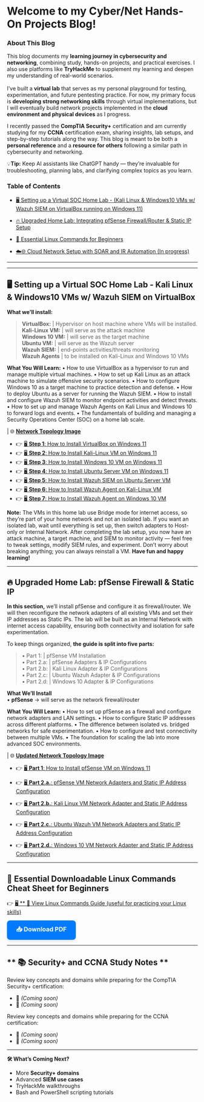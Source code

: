﻿# **Welcome to my Cyber/Net Hands-On Projects Blog!**<br>
### **About This Blog**
This blog documents my **learning journey in cybersecurity and networking**, combining study, hands-on projects, and practical exercises. I also use platforms like **TryHackMe** to supplement my learning and deepen my understanding of real-world scenarios.<br>
<br>
I’ve built a **virtual lab** that serves as my personal playground for testing, experimentation, and future pentesting practice. For now, my primary focus is **developing strong networking skills** through virtual implementations, but I will eventually build network projects implemented in the **cloud environment and physical devices** as I progress.<br>

I recently passed the **CompTIA Security+** certification and am currently studying for my **CCNA** certification exam, sharing insights, lab setups, and step-by-step tutorials along the way. This blog is meant to be both a **personal reference** and a **resource for others** following a similar path in cybersecurity and networking.<br>

💡**Tip:** Keep AI assistants like ChatGPT handy — they’re invaluable for troubleshooting, planning labs, and clarifying complex topics as you learn.

### Table of Contents

- [🖥️ Setting up a Virtual SOC Home Lab - (Kali Linux & Windows10 VMs w/ Wazuh SIEM on VirtualBox running on Windows 11)](#virtual-soc-home-lab)

- [🔥 Upgraded Home Lab: Integrating pfSense Firewall/Router & Static IP Setup](#upgraded-home-lab)

- [🐧 Essential Linux Commands for Beginners](#linux-commands)

- [☁️🌐 Cloud Network Setup with SOAR and IR Automation (In progress)]()

---
---

<h2 id="virtual-soc-home-lab">🖥️ Setting up a Virtual SOC Home Lab - Kali Linux & Windows10 VMs w/ Wazuh SIEM on VirtualBox</h2>

<!--## 🖥️ Setting up a Virtual SOC Home Lab -->

**What we’ll install:**

> **VirtualBox:**		| Hypervisor on host machine where VMs will be installed.<br>
> **Kali-Linux VM:**	| will serve as the attack machine<br>
> **Windows 10 VM:**	| will serve as the target machine<br>
> **Ubuntu VM:**		| will serve as the Wazuh server<br>
> **Wazuh SIEM:**		| end-points activities/threats monitoring<br> 
> **Wazuh Agents** 	| to be installed on Kali-Linux and Windows 10 VMs<br>

**What You Will Learn:**
• How to use VirtualBox as a hypervisor to run and manage multiple virtual machines.
• How to set up Kali Linux as an attack machine to simulate offensive security scenarios.
• How to configure Windows 10 as a target machine to practice detection and defense.
• How to deploy Ubuntu as a server for running the Wazuh SIEM.
• How to install and configure Wazuh SIEM to monitor endpoint activities and detect threats.
• How to set up and manage Wazuh Agents on Kali Linux and Windows 10 to forward logs and events.
• The fundamentals of building and managing a Security Operations Center (SOC) on a home lab scale.

|	 🌐 [**Network Topology Image**](/images/0/lab-image1.png)

- 👉 [🖥️ **Step 1**: How to Install VirtualBox on Windows 11](topic-pages/1VBox_page.md)
- 👉 [🖥️ **Step 2**: How to Install Kali-Linux VM on Windows 11](topic-pages/2KaliVM_page.md)
- 👉 [🖥️ **Step 3**: How to Install Windows 10 VM on Windows 11](topic-pages/3WinVM_page.md)
- 👉 [🖥️ **Step 4**: How to Install Ubuntu Server VM on Windows 11](topic-pages/4UbuntuServerVM_page.md)
- 👉 [🖥️ **Step 5**: How to Install Wazuh SIEM on Ubuntu Server VM](topic-pages/5Wazuh_page.md)
- 👉 [🖥️ **Step 6**: How to Install Wazuh Agent on Kali-Linux VM](topic-pages/6KaliAgent_page.md)
- 👉 [🖥️ **Step 7**: How to Install Wazuh Agent on Windows 10 VM](topic-pages/7WinAgent_page.md)

**Note:** The VMs in this home lab use Bridge mode for internet access, so they’re part of your 
       home network and not an isolated lab. If you want an isolated lab, wait until everything is set up, 
       then switch adapters to Host-only or Internal Network. After completing the lab setup, you now have 
 an attack machine, a target machine, and SIEM to monitor activity — feel free to tweak settings, 
 modify SIEM rules, and experiment. Don’t worry about breaking anything; you can always reinstall a VM. 
       **Have fun and happy learning!**

---
<h2 id="upgraded-home-lab">🔥 Upgraded Home Lab: pfSense Firewall & Static IP</h2>

<!-- ## 🔥 Upgraded Home Lab: pfSense Firewall & Static IP -->

**In this section,** we’ll install pfSense and configure it as firewall/router. We will then 
reconfigure the network adapters of all existing VMs and set their IP addresses as Static IPs. 
The lab will be built as an Internal Network with internet access capability, ensuring both 
connectivity and isolation for safe experimentation.<br>

To keep things organized, **the guide is split into five parts:**<br>
> • Part 1:		| pfSense VM Installation<br>
> • Part 2.a: 	| pfSense Adapters & IP Configurations<br>
> • Part 2.b: 	| Kali Linux Adapter & IP Configurations<br>
> • Part 2.c: 	| Ubuntu Wazuh Adapter & IP Configurations<br>
> • Part 2.d:	| Windows 10 Adapter & IP Configurations<br>

**What We’ll Install**<br>
• **pfSense** → will serve as the network firewall/router<br>

**What You Will Learn:**
• How to set up pfSense as a firewall and configure network adapters and LAN settings.
• How to configure Static IP addresses across different platforms.
• The difference between isolated vs. bridged networks for safe experimentation.
• How to configure and test connectivity between multiple VMs.
• The foundation for scaling the lab into more advanced SOC environments.<br>

|	 🌐 [**Updated Network Topology Image**](/images/0/lab-image2.png)

- 👉 [🖥️ **Part 1**: How to Install pfSense VM on Windows 11](topic-pages/8pfsense-install.md)

- 👉 [🖥️ **Part 2.a.**: pfSense VM Network Adapters and Static IP Address Configuration ](topic-pages/9pf1.md)
- 👉 [🖥️ **Part 2.b.**: Kali Linux VM Network Adapter and Static IP Address Configuration ](topic-pages/10kali2.md)
- 👉 [🖥️ **Part 2.c.**: Ubuntu Wazuh VM Network Adapters and Static IP Address Configuration ](topic-pages/11w3.md)
- 👉 [🖥️ **Part 2.d.**: Windows 10 VM Network Adapter and Static IP Address Configuration ](topic-pages/12win4.md)


---
<h2 id="linux-commands">🐧 Essential Downloadable Linux Commands Cheat Sheet for Beginners</h2>

👉 [🖥️ ** 📖 View Linux Commands Guide (useful for practicing your Linux skills)](topic-pages/linux-commands-cheatsheet.md) 

<a href="../downloadables/linux-commands.pdf" 
   download="linux-commands.pdf"
   type="application/pdf"
   style="display:inline-block;
          padding:12px 24px;
          font-size:16px;
          font-weight:bold;
          color:#fff;
          background-color:#007BFF;
          text-decoration:none;
          border-radius:8px;
          box-shadow:0 4px 6px rgba(0,0,0,0.1);
          transition:background-color 0.3s ease;">
   📥 Download PDF
</a>

---
## ** 📚 Security+ and CCNA Study Notes  **
Review key concepts and domains while preparing for the CompTIA Security+ certification:

- 📘 *(Coming soon)*
- 📘 *(Coming soon)*

Review key concepts and domains while preparing for the CCNA certification:

- 📘 *(Coming soon)*
- 📘 *(Coming soon)*

---

**🛠️ What’s Coming Next?**

- More **Security+ domains**
- Advanced **SIEM use cases**
- TryHackMe walkthroughs
- Bash and PowerShell scripting tutorials
